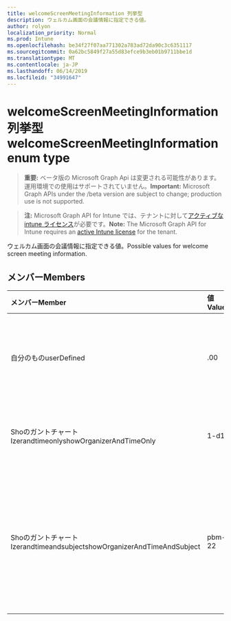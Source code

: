 ```yaml
---
title: welcomeScreenMeetingInformation 列挙型
description: ウェルカム画面の会議情報に指定できる値。
author: rolyon
localization_priority: Normal
ms.prod: Intune
ms.openlocfilehash: be34f27f07aa771302a783ad72da90c3c6351117
ms.sourcegitcommit: 0a62bc5849f27a55d83efce9b3eb01b9711bbe1d
ms.translationtype: MT
ms.contentlocale: ja-JP
ms.lasthandoff: 06/14/2019
ms.locfileid: "34991647"
---
```

# <a name="welcomescreenmeetinginformation-enum-type"></a><span data-ttu-id="c1420-103">welcomeScreenMeetingInformation 列挙型</span><span class="sxs-lookup"><span data-stu-id="c1420-103">welcomeScreenMeetingInformation enum type</span></span>

> <span data-ttu-id="c1420-104">**重要:** ベータ版の Microsoft Graph Api は変更される可能性があります。運用環境での使用はサポートされていません。</span><span class="sxs-lookup"><span data-stu-id="c1420-104">**Important:** Microsoft Graph APIs under the /beta version are subject to change; production use is not supported.</span></span>

> <span data-ttu-id="c1420-105">**注:** Microsoft Graph API for Intune では、テナントに対して[アクティブな intune ライセンス](https://go.microsoft.com/fwlink/?linkid=839381)が必要です。</span><span class="sxs-lookup"><span data-stu-id="c1420-105">**Note:** The Microsoft Graph API for Intune requires an [active Intune license](https://go.microsoft.com/fwlink/?linkid=839381) for the tenant.</span></span>

<span data-ttu-id="c1420-106">ウェルカム画面の会議情報に指定できる値。</span><span class="sxs-lookup"><span data-stu-id="c1420-106">Possible values for welcome screen meeting information.</span></span>

## <a name="members"></a><span data-ttu-id="c1420-107">メンバー</span><span class="sxs-lookup"><span data-stu-id="c1420-107">Members</span></span>
|<span data-ttu-id="c1420-108">メンバー</span><span class="sxs-lookup"><span data-stu-id="c1420-108">Member</span></span>|<span data-ttu-id="c1420-109">値</span><span class="sxs-lookup"><span data-stu-id="c1420-109">Value</span></span>|<span data-ttu-id="c1420-110">説明</span><span class="sxs-lookup"><span data-stu-id="c1420-110">Description</span></span>|
|:---|:---|:---|
|<span data-ttu-id="c1420-111">自分のもの</span><span class="sxs-lookup"><span data-stu-id="c1420-111">userDefined</span></span>|<span data-ttu-id="c1420-112">.0</span><span class="sxs-lookup"><span data-stu-id="c1420-112">0</span></span>|<span data-ttu-id="c1420-113">ユーザー定義、既定値、意図的ではありません。</span><span class="sxs-lookup"><span data-stu-id="c1420-113">User Defined, default value, no intent.</span></span>|
|<span data-ttu-id="c1420-114">Shoのガントチャート Izerandtimeonly</span><span class="sxs-lookup"><span data-stu-id="c1420-114">showOrganizerAndTimeOnly</span></span>|<span data-ttu-id="c1420-115">1-d</span><span class="sxs-lookup"><span data-stu-id="c1420-115">1</span></span>|<span data-ttu-id="c1420-116">開催者と時間のみを表示します。</span><span class="sxs-lookup"><span data-stu-id="c1420-116">Show organizer and time only.</span></span>|
|<span data-ttu-id="c1420-117">Shoのガントチャート Izerandtimeandsubject</span><span class="sxs-lookup"><span data-stu-id="c1420-117">showOrganizerAndTimeAndSubject</span></span>|<span data-ttu-id="c1420-118">pbm-2</span><span class="sxs-lookup"><span data-stu-id="c1420-118">2</span></span>|<span data-ttu-id="c1420-119">開催者、時間、および件名を表示する (個人の会議の場合は、件名が非表示)。</span><span class="sxs-lookup"><span data-stu-id="c1420-119">Show organizer, time and subject (subject is hidden for private meetings).</span></span>|





